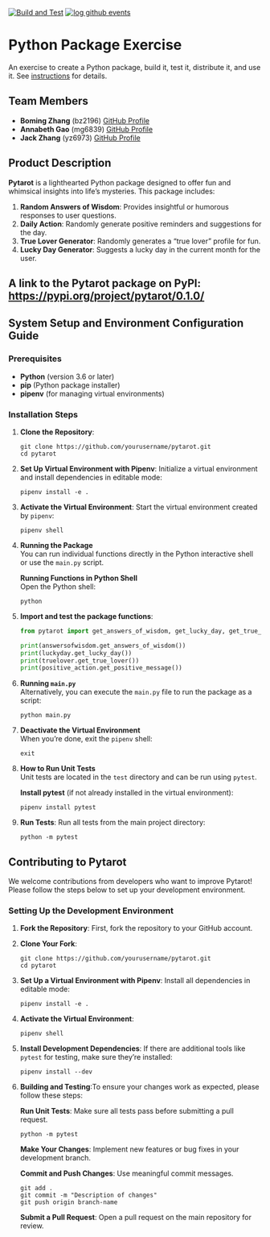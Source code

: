 [![Build and Test](https://github.com/software-students-fall2024/3-python-package-itsover/actions/workflows/build-test.yml/badge.svg?branch=main)](https://github.com/software-students-fall2024/3-python-package-itsover/actions/workflows/build-test.yml)
[![log github events](https://github.com/software-students-fall2024/3-python-package-itsover/actions/workflows/event-logger.yml/badge.svg?branch=main)](https://github.com/software-students-fall2024/3-python-package-itsover/actions/workflows/event-logger.yml)

# Python Package Exercise

An exercise to create a Python package, build it, test it, distribute it, and use it. See [instructions](./instructions.md) for details.

## Team Members

- **Boming Zhang** (bz2196) [GitHub Profile](https://github.com/BomingZhang-coder)
- **Annabeth Gao** (mg6839) [GitHub Profile](https://github.com/bellinimoon)
- **Jack Zhang** (yz6973) [GitHub Profile](https://github.com/yz6973)

## Product Description

**Pytarot** is a lighthearted Python package designed to offer fun and whimsical insights into life’s mysteries. This package includes:
1. **Random Answers of Wisdom**: Provides insightful or humorous responses to user questions.
2. **Daily Action**: Randomly generate positive reminders and suggestions for the day.
3. **True Lover Generator**: Randomly generates a “true lover” profile for fun.
4. **Lucky Day Generator**: Suggests a lucky day in the current month for the user.

## A link to the Pytarot package on PyPI: https://pypi.org/project/pytarot/0.1.0/

## System Setup and Environment Configuration Guide

### Prerequisites
- **Python** (version 3.6 or later)
- **pip** (Python package installer)
- **pipenv** (for managing virtual environments)

### Installation Steps
1. **Clone the Repository**:
   ```shell
   git clone https://github.com/yourusername/pytarot.git
   cd pytarot
   ```

2. **Set Up Virtual Environment with Pipenv**: Initialize a virtual environment and install dependencies in editable mode:

   ```shell
   pipenv install -e .
   ```

3. **Activate the Virtual Environment**: Start the virtual environment created by `pipenv`:

   ```shell
   pipenv shell
   ```

4. **Running the Package**  
You can run individual functions directly in the Python interactive shell or use the `main.py` script.

   **Running Functions in Python Shell**  
   Open the Python shell:

   ```shell
   python
   ```

5. **Import and test the package functions**:

   ```python
   from pytarot import get_answers_of_wisdom, get_lucky_day, get_true_lover, get_positive_action

   print(answersofwisdom.get_answers_of_wisdom())
   print(luckyday.get_lucky_day())
   print(truelover.get_true_lover())
   print(positive_action.get_positive_message())
   ```

6. **Running `main.py`**  
Alternatively, you can execute the `main.py` file to run the package as a script:

   ```shell
   python main.py
   ```

7. **Deactivate the Virtual Environment**  
When you’re done, exit the `pipenv` shell:

   ```shell
   exit
   ```

8. **How to Run Unit Tests**  
Unit tests are located in the `test` directory and can be run using `pytest`.

   **Install pytest** (if not already installed in the virtual environment):

   ```shell
   pipenv install pytest
   ```

9. **Run Tests**: Run all tests from the main project directory:

   ```shell
   python -m pytest
   ```

## Contributing to Pytarot

We welcome contributions from developers who want to improve Pytarot! Please follow the steps below to set up your development environment.

### Setting Up the Development Environment

1. **Fork the Repository**: First, fork the repository to your GitHub account.

2. **Clone Your Fork**:
   ```shell
   git clone https://github.com/yourusername/pytarot.git
   cd pytarot
   ```
3. **Set Up a Virtual Environment with Pipenv**: Install all dependencies in editable mode:

   ```shell
   pipenv install -e .
   ```

4. **Activate the Virtual Environment**:

   ```shell
   pipenv shell
   ```

5. **Install Development Dependencies**: If there are additional tools like `pytest` for testing, make sure they’re installed:

   ```shell
   pipenv install --dev
   ```

6. **Building and Testing**:To ensure your changes work as expected, please follow these steps:

   **Run Unit Tests**: Make sure all tests pass before submitting a pull request.

   ```shell
   python -m pytest
   ```
   
   **Make Your Changes**: Implement new features or bug fixes in your development branch.

   **Commit and Push Changes**: Use meaningful commit messages.

   ```shell
   git add .
   git commit -m "Description of changes"
   git push origin branch-name
   ```

   **Submit a Pull Request**: Open a pull request on the main repository for review.